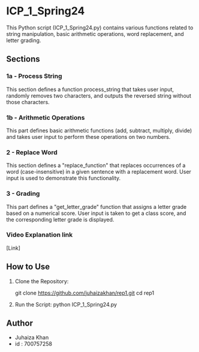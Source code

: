 # ICP_1_Spring24

This Python script (ICP_1_Spring24.py) contains various functions related to string manipulation, basic arithmetic operations, word replacement, and letter grading.

## Sections

### 1a - Process String
This section defines a function process_string that takes user input, randomly removes two characters, and outputs the reversed string without those characters.

### 1b - Arithmetic Operations
This part defines basic arithmetic functions (add, subtract, multiply, divide) and takes user input to perform these operations on two numbers.

### 2 - Replace Word
This section defines a "replace_function" that replaces occurrences of a word (case-insensitive) in a given sentence with a replacement word. User input is used to demonstrate this functionality.

### 3 - Grading
This part defines a "get_letter_grade" function that assigns a letter grade based on a numerical score. User input is taken to get a class score, and the corresponding letter grade is displayed.

### Video Explanation link

[Link]

## How to Use

1. Clone the Repository:
   
   git clone https://github.com/juhaizakhan/rep1.git
   cd rep1
   

2. Run the Script:
     python ICP_1_Spring24.py
     

## Author
- Juhaiza Khan
- id : 700757258
